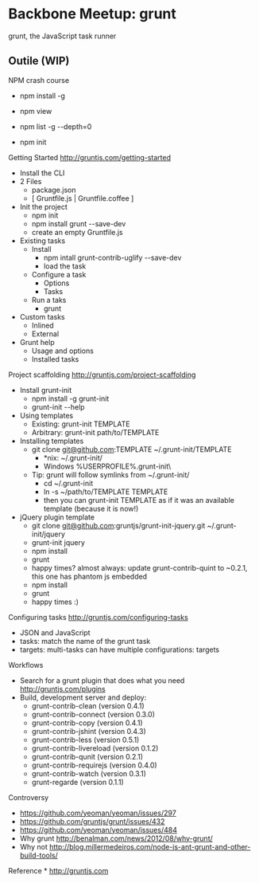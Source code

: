 # Backbone Meetup: grunt

grunt, the JavaScript task runner

## Outile (WIP)

NPM crash course

   * npm install -g
   * npm view

   * npm list -g --depth=0
   * npm init

Getting Started http://gruntjs.com/getting-started

   * Install the CLI
   * 2 Files
      * package.json
      * [ Gruntfile.js | Gruntfile.coffee ]
   * Init the project
      * npm init
      * npm install grunt --save-dev
      * create an empty Gruntfile.js
   * Existing tasks
      * Install
         * npm intall grunt-contrib-uglify --save-dev
         * load the task
      * Configure a task
         * Options
         * Tasks
      * Run a taks
         * grunt
   * Custom tasks
      * Inlined
      * External
   * Grunt help
      * Usage and options
      * Installed tasks

Project scaffolding http://gruntjs.com/project-scaffolding

   * Install grunt-init
      * npm install -g grunt-init
      * grunt-init --help
   * Using templates
      * Existing: grunt-init TEMPLATE
      * Arbitrary: grunt-init path/to/TEMPLATE
   * Installing templates
      * git clone git@github.com:TEMPLATE ~/.grunt-init/TEMPLATE
         * *nix: ~/.grunt-init/
         * Windows %USERPROFILE%\.grunt-init\
      * Tip: grunt will follow symlinks from ~/.grunt-init/
         * cd ~/.grunt-init
         * ln -s ~/path/to/TEMPLATE TEMPLATE
         * then you can grunt-init TEMPLATE as if it was an available template (because it is now!)
   * jQuery plugin template
      * git clone git@github.com:gruntjs/grunt-init-jquery.git ~/.grunt-init/jquery
      * grunt-init jquery
      * npm install
      * grunt
      * happy times? almost always: update grunt-contrib-quint to ~0.2.1, this one has phantom js embedded
      * npm install
      * grunt
      * happy times :)

Configuring tasks http://gruntjs.com/configuring-tasks

   * JSON and JavaScript
   * tasks: match the name of the grunt task
   * targets: multi-tasks can have multiple configurations: targets

Workflows

   * Search for a grunt plugin that does what you need http://gruntjs.com/plugins
   * Build, development server and deploy:
      * grunt-contrib-clean (version 0.4.1)
      * grunt-contrib-connect (version 0.3.0)
      * grunt-contrib-copy (version 0.4.1)
      * grunt-contrib-jshint (version 0.4.3)
      * grunt-contrib-less (version 0.5.1)
      * grunt-contrib-livereload (version 0.1.2)
      * grunt-contrib-qunit (version 0.2.1)
      * grunt-contrib-requirejs (version 0.4.0)
      * grunt-contrib-watch (version 0.3.1)
      * grunt-regarde (version 0.1.1)

Controversy

   * https://github.com/yeoman/yeoman/issues/297
   * https://github.com/gruntjs/grunt/issues/432
   * https://github.com/yeoman/yeoman/issues/484
   * Why grunt http://benalman.com/news/2012/08/why-grunt/
   * Why not http://blog.millermedeiros.com/node-js-ant-grunt-and-other-build-tools/

Reference
    * http://gruntjs.com
